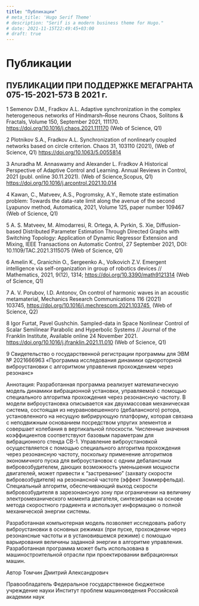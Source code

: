 ```yaml
---
title: "Публикации"
# meta_title: 'Hugo Serif Theme'
# description: "Serif is a modern business theme for Hugo."
# date: 2021-11-15T22:49:45+03:00
# draft: true
---
```


# Публикации


## ПУБЛИКАЦИИ ПРИ ПОДДЕРЖКЕ МЕГАГРАНТА 075-15-2021-573 В 2021 г.

1 Semenov D.M., Fradkov A.L.
Adaptive synchronization in the complex heterogeneous networks of Hindmarsh–Rose neurons
Chaos, Solitons &amp; Fractals, Volume 150, September 2021, 111170.
https://doi.org/10.1016/j.chaos.2021.111170 (Web of Science, Q1)

2 Plotnikov S.A., Fradkov A.L.
Synchronization of nonlinearly coupled networks based on circle criterion.
Chaos 31, 103110 (2021), (Web of Science, Q1)
https://doi.org/10.1063/5.0055814

3 Anuradha M. Annaswamy and Alexander L. Fradkov
A Historical Perspective of Adaptive Control and Learning.
Annual Reviews in Control, 2021 (publ. online 30.11.2021). (Web of Science,Scopus, Q1)
https://doi.org/10.1016/j.arcontrol.2021.10.014

4 Kawan, C., Matveev, A.S., Pogromsky, A.Y., Remote state estimation problem: Towards the
data-rate limit along the avenue of the second Lyapunov method, Automatica, 2021, Volume
125, paper number 109467 (Web of Science, Q1)

5 A. S. Matveev, M. Almodarresi, R. Ortega, A. Pyrkin, S. Xie, Diffusion-based Distributed
Parameter Estimation Through Directed Graphs with Switching Topology: Application of
Dynamic Regressor Extension and Mixing, IEEE Transactions on Automatic Control, 27
September 2021, DOI: 10.1109/TAC.2021.3115075
(Web of Science, Q1)

6 Amelin K., Granichin O., Sergeenko A., Volkovich Z.V.
Emergent intelligence via self-organization in group of robotics devices
// Mathematics, 2021, 9(12), 1314; https://doi.org/10.3390/math9121314
(Web of Science, Q1)

7 A. V. Porubov, I.D. Antonov, On control of harmonic waves in an acoustic metamaterial,
Mechanics Research Communications 116 (2021)
103745, https://doi.org/10.1016/j.mechrescom.2021.103745 
(Web of Science, Q2)

8 Igor Furtat, Pavel Gushchin. Sampled-data in Space Nonlinear Control of Scalar Semilinear
Parabolic and Hyperbolic Systems // Journal of the Franklin Institute, Available online 24
November 2021. https://doi.org/10.1016/j.jfranklin.2021.11.010
(Web of Science, Q1)

9 Свидетельство о государственной регистрации программы для ЭВМ № 2021666963
«Программа исследования динамики однороторной виброустановки с алгоритмом
управления прохождением через резонанс»


Аннотация: Разработанная программа реализует математическую модель динамики
вибрационной установки, управляемой с помощью специального алгоритма прохождения
через резонансную частоту. В модели виброустановка описывается как двухмассовая
механическая система, состоящая из неуравновешенного (дебалансного) ротора,
установленного на несущую вибрирующую платформу, которая связана с неподвижным
основанием посредством упругих элементов и совершает колебания в вертикальной
плоскости. Численные значения коэффициентов соответствуют базовым параметрам для
вибрационного стенда СВ-1. Управление виброустановкой осуществляется с помощью
специального алгоритма прохождения через резонансную частоту, поскольку применение
алгоритмов экономичного пуска для виброустановок с одним дебалансным
вибровозбудителем, дающих возможность уменьшения мощности двигателей, может
привести к “застреванию” (захвату скорости вибровозбудителя) на резонансной частоте
(эффект Зоммерфельда). Специальный алгоритм, обеспечивающий выход скорости
вибровозбудителя в зарезонансную зону при ограничении на величину
электромеханического момента двигателя, синтезирован на основе метода скоростного
градиента и использует информацию о полной механической энергии системы.


Разработанная компьютерная модель позволяет исследовать работу виброустановки в
основных режимах (при пуске, прохождении через резонансные частоты и в
установившемся режиме) с помощью варьирования величины заданной энергии в
алгоритме управления. Разработанная программа может быть использована в
машиностроительной отрасли при проектировании вибрационных машин.


Автор Томчин Дмитрий Александрович


Правообладатель Федеральное государственное бюджетное учреждение науки Институт
проблем машиноведения Российской академии наук




